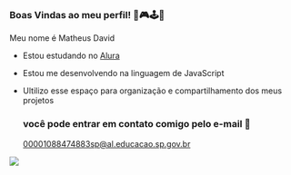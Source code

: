 ### Boas Vindas ao meu perfil! 💙🎮🕹🎲

Meu nome é Matheus David

- Estou estudando no [Alura](https://www.alura.com.br)
- Estou me desenvolvendo na linguagem de JavaScript
- Ultilizo esse espaço para organização e compartilhamento dos meus projetos

  ### você pode entrar em contato comigo pelo e-mail 📧
  00001088474883sp@al.educacao.sp.gov.br

![](https://media1.tenor.com/m/irNhvoagsnEAAAAC/happy-dance-potato-sad-potato.gif)
 
